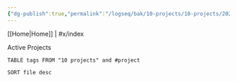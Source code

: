```yaml
---
{"dg-publish":true,"permalink":"/logseq/bak/10-projects/10-projects/2022-11-10-t17-41-26-899-z-desktop/"}
---
```


[[Home\|Home]] | #x/index


Active Projects
``` dataview
TABLE tags FROM "10 projects" and #project

SORT file desc

```